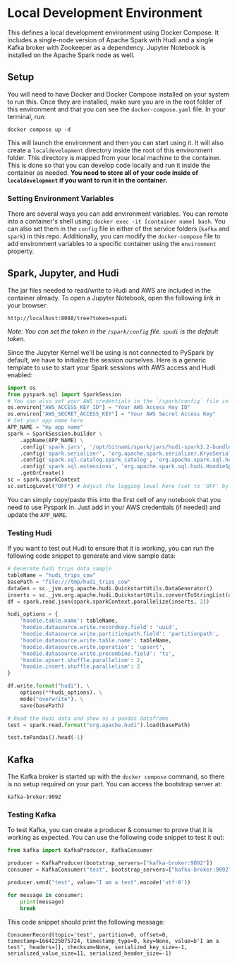 # Local Development Environment

This defines a local development environment using Docker Compose. It includes a single-node version of Apache Spark with Hudi and a single Kafka broker with Zookeeper as a dependency. Jupyter Notebook is installed on the Apache Spark node as well. 

## Setup

You will need to have Docker and Docker Compose installed on your system to run this. Once they are installed, make sure you are in the root folder of this environment and that you can see the `docker-compose.yaml` file. In your terminal, run:
```
docker compose up -d 
``` 
This will launch the environment and then you can start using it. It will also create a `localdevelopment` directory inside the root of this environment folder. This directory is mapped from your local machine to the container. This is done so that you can develop code locally and run it inside the container as needed. **You need to store all of your code inside of `localdevelopment` if you want to run it in the container.**

### Setting Environment Variables

There are several ways you can add environment variables. You can remote into a container's shell using: `docker exec -it [container name] bash`. You can also set them in the `config` file in either of the service folders (`kafka` and `spark`) in this repo. Additionally, you can modify the `docker-compose` file to add environment variables to a specific container using the `environment` property.

## Spark, Jupyter, and Hudi

The jar files needed to read/write to Hudi and AWS are included in the container already. To open a Jupyter Notebook, open the following link in your browser:
```
http://localhost:8088/tree?token=spudi
```
*Note: You can set the token in the `/spark/config` file. `spudi` is the default token.*

Since the Jupyter Kernel we'll be using is not connected to PySpark by default, we have to initialize the session ourselves. Here is a generic template to use to start your Spark sessions with AWS access and Hudi enabled:
``` python
import os
from pyspark.sql import SparkSession
# You can also set your AWS credentials in the `/spark/config` file in this repo
os.environ["AWS_ACCESS_KEY_ID"] = "Your AWS Access Key ID"
os.environ["AWS_SECRET_ACCESS_KEY"] = "Your AWS Secret Access Key"
# Set your app name here
APP_NAME = "my app name"
spark = SparkSession.builder \
    .appName(APP_NAME) \
    .config('spark.jars', '/opt/bitnami/spark/jars/hudi-spark3.2-bundle_2.12-0.12.0.jar') \
    .config('spark.serializer', 'org.apache.spark.serializer.KryoSerializer') \
    .config('spark.sql.catalog.spark_catalog', 'org.apache.spark.sql.hudi.catalog.HoodieCatalog') \
    .config('spark.sql.extensions', 'org.apache.spark.sql.hudi.HoodieSparkSessionExtension') \
    .getOrCreate()
sc = spark.sparkContext
sc.setLogLevel("OFF") # Adjust the logging level here (set to 'OFF' by default due to hudi's verbosity)
``` 
You can simply copy/paste this into the first cell of any notebook that you need to use Pyspark in. Just add in your AWS credentials (if needed) and update the `APP_NAME`.

### Testing Hudi

If you want to test out Hudi to ensure that it is working, you can run the following code snippet to generate and view sample data:
```python
# Generate hudi trips data sample
tableName = "hudi_trips_cow"
basePath = "file:///tmp/hudi_trips_cow"
dataGen = sc._jvm.org.apache.hudi.QuickstartUtils.DataGenerator()
inserts = sc._jvm.org.apache.hudi.QuickstartUtils.convertToStringList(dataGen.generateInserts(10))
df = spark.read.json(spark.sparkContext.parallelize(inserts, 2))

hudi_options = {
    'hoodie.table.name': tableName,
    'hoodie.datasource.write.recordkey.field': 'uuid',
    'hoodie.datasource.write.partitionpath.field': 'partitionpath',
    'hoodie.datasource.write.table.name': tableName,
    'hoodie.datasource.write.operation': 'upsert',
    'hoodie.datasource.write.precombine.field': 'ts',
    'hoodie.upsert.shuffle.parallelism': 2,
    'hoodie.insert.shuffle.parallelism': 2
}

df.write.format("hudi"). \
    options(**hudi_options). \
    mode("overwrite"). \
    save(basePath)

# Read the Hudi data and show as a pandas dataframe
test = spark.read.format("org.apache.hudi").load(basePath)

test.toPandas().head(-1)
```
## Kafka

The Kafka broker is started up with the `docker compose` command, so there is no setup required on your part. You can access the bootstrap server at: 
```
kafka-broker:9092
``` 
### Testing Kafka

To test Kafka, you can create a producer & consumer to prove that it is working as expected. You can use the following code snippet to test it out:

```python
from kafka import KafkaProducer, KafkaConsumer

producer = KafkaProducer(bootstrap_servers=["kafka-broker:9092"])
consumer = KafkaConsumer("test", bootstrap_servers=["kafka-broker:9092"], auto_offset_reset='earliest')

producer.send("test", value="I am a test".encode('utf-8'))

for message in consumer:
    print(message)
    break
```

This code snippet should print the following message:

```
ConsumerRecord(topic='test', partition=0, offset=0, timestamp=1664225075724, timestamp_type=0, key=None, value=b'I am a test', headers=[], checksum=None, serialized_key_size=-1, serialized_value_size=11, serialized_header_size=-1)
```